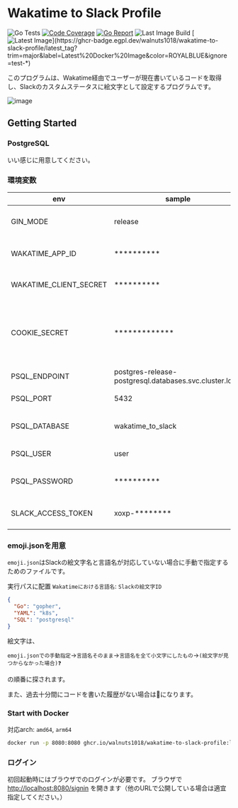 # Wakatime to Slack Profile
![Go Tests](https://github.com/walnuts1018/wakatime-to-slack-profile/actions/workflows/go-test.yaml/badge.svg)
[![Code Coverage](https://img.shields.io/codecov/c/github/walnuts1018/wakatime-to-slack-profile/master.svg)](https://codecov.io/github/walnuts1018/wakatime-to-slack-profile?branch=master)
[![Go Report](https://goreportcard.com/badge/github.com/walnuts1018/wakatime-to-slack-profile)](https://goreportcard.com/report/github.com/walnuts1018/wakatime-to-slack-profile)
![Last Image Build](https://github.com/walnuts1018/wakatime-to-slack-profile/actions/workflows/docker-image.yaml/badge.svg)
[![Latest Image](https://ghcr-badge.egpl.dev/walnuts1018/wakatime-to-slack-profile/latest_tag?trim=major&label=Latest%20Docker%20Image&color=ROYALBLUE&ignore=test-*)](https://ghcr-badge.egpl.dev/walnuts1018/wakatime-to-slack-profile/latest_tag?trim=major&label=Latest%20Docker%20Image&color=ROYALBLUE&ignore=test-*)

このプログラムは、Wakatime経由でユーザーが現在書いているコードを取得し、Slackのカスタムステータスに絵文字として設定するプログラムです。

![image](https://github.com/walnuts1018/wakatime-to-slack-profile/assets/60650857/e6044d30-5008-40b8-a0ba-8c0952fe2cee)

## Getting Started

### PostgreSQL
いい感じに用意してください。

### 環境変数
|env|sample|detail|
| --- | --- | --- |
|GIN_MODE|release|gin用release mode設定|
|WAKATIME_APP_ID|**********|Wakatime APIのApp ID|
|WAKATIME_CLIENT_SECRET|**********|Wakatime APIのClient Secret|
|COOKIE_SECRET|*************|Cookie用のSecret: 64Byteのランダム文字列を入れてください|
|PSQL_ENDPOINT|postgres-release-postgresql.databases.svc.cluster.local|Postgresqlのendpoint|
|PSQL_PORT|5432|PostgreSQLのポート|
|PSQL_DATABASE|wakatime_to_slack|PostgreSQLデータベース名|
|PSQL_USER|user|PostgreSQLユーザー名|
|PSQL_PASSWORD|**********|PostgreSQL ユーザーパスワード|
|SLACK_ACCESS_TOKEN|xoxp-********|SlackのACCESS Token|

### emoji.jsonを用意

`emoji.json`はSlackの絵文字名と言語名が対応していない場合に手動で指定するためのファイルです。

実行パスに配置
`Wakatimeにおける言語名`: `Slackの絵文字ID`
```json
{
  "Go": "gopher",
  "YAML": "k8s",
  "SQL": "postgresql"
}
```

絵文字は、

`emoji.jsonでの手動指定`→`言語名そのまま`→`言語名を全て小文字にしたもの`→`(絵文字が見つからなかった場合)❓`

の順番に探されます。

また、過去十分間にコードを書いた履歴がない場合は🦥になります。

### Start with Docker
対応arch: `amd64`, `arm64`
```bash
docker run -p 8080:8080 ghcr.io/walnuts1018/wakatime-to-slack-profile:latest
```

### ログイン
初回起動時にはブラウザでのログインが必要です。
ブラウザで [http://localhost:8080/signin](http://localhost:8080/signin) を開きます（他のURLで公開している場合は適宜指定してください。）




